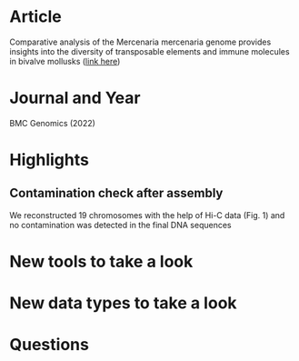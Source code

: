 # Article  
Comparative analysis of the Mercenaria mercenaria genome provides insights into the diversity of transposable elements and immune molecules in bivalve mollusks ([link here](https://doi.org/10.1186/s12864-021-08262-1))  

# Journal and Year  
BMC Genomics (2022)  

# Highlights  
## Contamination check after assembly 
We reconstructed 19 chromosomes with the help of Hi-C data (Fig. 1) and no contamination was detected in the final DNA sequences

# New tools to take a look  

# New data types to take a look  

# Questions  
